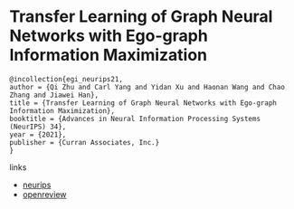# Transfer Learning of Graph Neural Networks with Ego-graph Information Maximization

```
@incollection{egi_neurips21,
author = {Qi Zhu and Carl Yang and Yidan Xu and Haonan Wang and Chao Zhang and Jiawei Han},
title = {Transfer Learning of Graph Neural Networks with Ego-graph Information Maximization},
booktitle = {Advances in Neural Information Processing Systems (NeurIPS) 34},
year = {2021},
publisher = {Curran Associates, Inc.}
}
```

links
- [neurips](https://neurips.cc/Conferences/2021/ScheduleMultitrack?event=26736)
- [openreview](https://openreview.net/forum?id=CzVPfeqPOBu)
